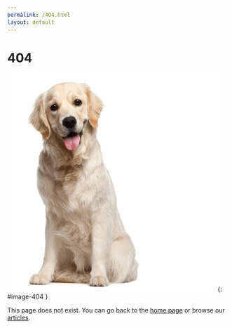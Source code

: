 ```yaml
---
permalink: /404.html
layout: default
---
```


# 404

![](/assets/images/404/dog.jpeg){: #image-404 }

This page does not exist. You can go back to the [home page](/) or browse our [articles](/articles).
